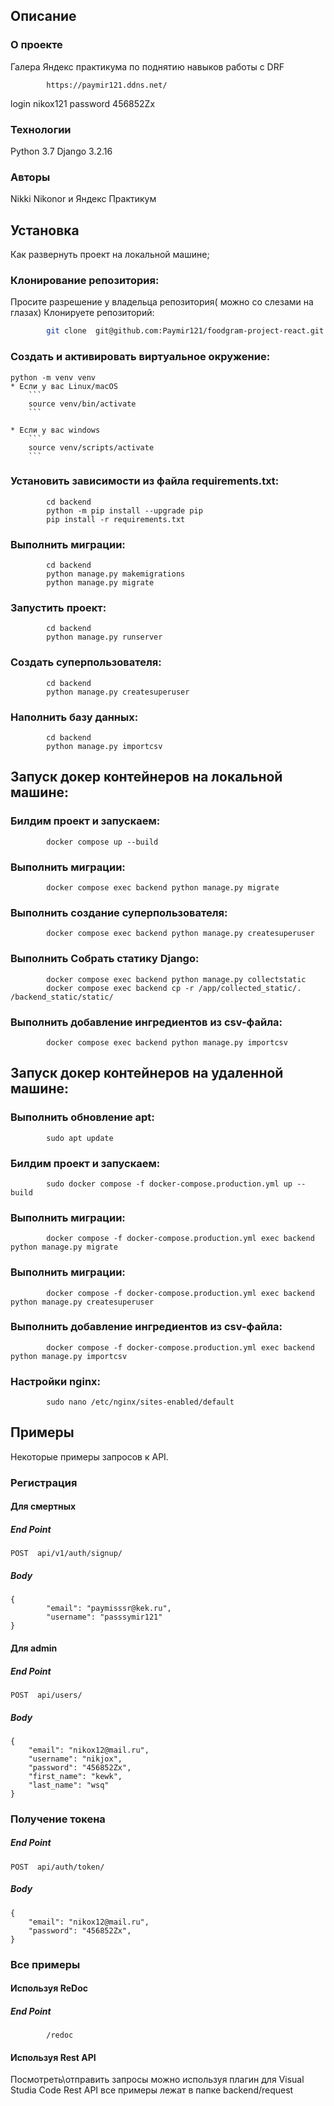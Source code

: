 
## Описание
### О проекте
Галера Яндекс практикума по поднятию навыков работы с DRF
```
        https://paymir121.ddns.net/
```
login nikox121
password 456852Zx
### Технологии
Python 3.7 Django 3.2.16

### Авторы
Nikki Nikonor и Яндекс Практикум

## Установка
Как развернуть проект на локальной машине;

### Клонирование репозитория:
Просите разрешение у владельца репозитория( можно со слезами на глазах)
Клонируете репозиторий:

```bash
        git clone  git@github.com:Paymir121/foodgram-project-react.git
```

### Cоздать и активировать виртуальное окружение:
```
python -m venv venv
* Если у вас Linux/macOS
    ```
    source venv/bin/activate
    ```

* Если у вас windows
    ```
    source venv/scripts/activate
    ```
```
### Установить зависимости из файла requirements.txt:
```
        cd backend
        python -m pip install --upgrade pip
        pip install -r requirements.txt
```


### Выполнить миграции:
```
        cd backend
        python manage.py makemigrations
        python manage.py migrate
```

### Запустить проект:
```
        cd backend
        python manage.py runserver
```

### Создать суперпользователя:
```
        cd backend
        python manage.py createsuperuser
```
### Наполнить базу данных:
```
        cd backend
        python manage.py importcsv
```

## Запуск докер контейнеров на локальной машине:

### Билдим проект и запускаем:
```
        docker compose up --build
```

### Выполнить миграции:
```
        docker compose exec backend python manage.py migrate
```

### Выполнить создание суперпользователя:
```
        docker compose exec backend python manage.py createsuperuser
```

### Выполнить Собрать статику Django:
```
        docker compose exec backend python manage.py collectstatic
        docker compose exec backend cp -r /app/collected_static/. /backend_static/static/
```

### Выполнить добавление ингредиентов из csv-файла:
```
        docker compose exec backend python manage.py importcsv
```

## Запуск докер контейнеров на удаленной машине:

### Выполнить обновление apt:
```
        sudo apt update
```

### Билдим проект и запускаем:
```
        sudo docker compose -f docker-compose.production.yml up --build
```

### Выполнить миграции:
```
        docker compose -f docker-compose.production.yml exec backend python manage.py migrate
```

### Выполнить миграции:
```
        docker compose -f docker-compose.production.yml exec backend python manage.py createsuperuser
```

### Выполнить добавление ингредиентов из csv-файла:
```
        docker compose -f docker-compose.production.yml exec backend python manage.py importcsv
```


### Настройки nginx:
```
        sudo nano /etc/nginx/sites-enabled/default
```

## Примеры
Некоторые примеры запросов к API.

### Регистрация

#### Для смертных

##### End Point
```
POST  api/v1/auth/signup/
```
#####  Body
```
{
        "email": "paymisssr@kek.ru",
        "username": "passsymir121"
}
```
#### Для admin

#####  End Point
```
POST  api/users/
```
#####  Body
```
{
    "email": "nikox12@mail.ru",
    "username": "nikjox",
    "password": "456852Zx",
    "first_name": "kewk",
    "last_name": "wsq"
}
```
### Получение токена

##### End Point
```
POST  api/auth/token/
```
#####  Body
```
{
    "email": "nikox12@mail.ru",
    "password": "456852Zx",
}
```

###  Все примеры

#### Используя ReDoc

##### End Point
```http
        /redoc
```


#### Используя Rest API
Посмотреть\отправить запросы можно используя плагин для Visual Studia Code Rest API все примеры лежат в папке backend/request
